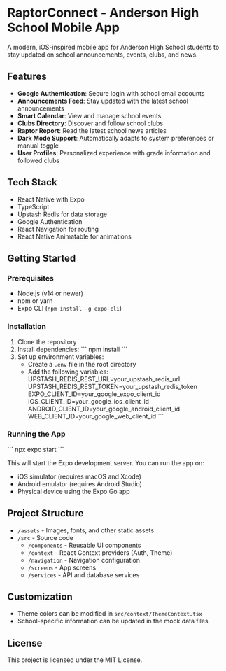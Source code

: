 # RaptorConnect - Anderson High School Mobile App

A modern, iOS-inspired mobile app for Anderson High School students to stay updated on school announcements, events, clubs, and news.

## Features

- **Google Authentication**: Secure login with school email accounts
- **Announcements Feed**: Stay updated with the latest school announcements
- **Smart Calendar**: View and manage school events
- **Clubs Directory**: Discover and follow school clubs
- **Raptor Report**: Read the latest school news articles
- **Dark Mode Support**: Automatically adapts to system preferences or manual toggle
- **User Profiles**: Personalized experience with grade information and followed clubs

## Tech Stack

- React Native with Expo
- TypeScript
- Upstash Redis for data storage
- Google Authentication
- React Navigation for routing
- React Native Animatable for animations

## Getting Started

### Prerequisites

- Node.js (v14 or newer)
- npm or yarn
- Expo CLI (`npm install -g expo-cli`)

### Installation

1. Clone the repository
2. Install dependencies:
   \`\`\`
   npm install
   \`\`\`
3. Set up environment variables:
   - Create a `.env` file in the root directory
   - Add the following variables:
     \`\`\`
     UPSTASH_REDIS_REST_URL=your_upstash_redis_url
     UPSTASH_REDIS_REST_TOKEN=your_upstash_redis_token
     EXPO_CLIENT_ID=your_google_expo_client_id
     IOS_CLIENT_ID=your_google_ios_client_id
     ANDROID_CLIENT_ID=your_google_android_client_id
     WEB_CLIENT_ID=your_google_web_client_id
     \`\`\`

### Running the App

\`\`\`
npx expo start
\`\`\`

This will start the Expo development server. You can run the app on:
- iOS simulator (requires macOS and Xcode)
- Android emulator (requires Android Studio)
- Physical device using the Expo Go app

## Project Structure

- `/assets` - Images, fonts, and other static assets
- `/src` - Source code
  - `/components` - Reusable UI components
  - `/context` - React Context providers (Auth, Theme)
  - `/navigation` - Navigation configuration
  - `/screens` - App screens
  - `/services` - API and database services

## Customization

- Theme colors can be modified in `src/context/ThemeContext.tsx`
- School-specific information can be updated in the mock data files

## License

This project is licensed under the MIT License.
